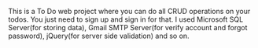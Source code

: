 This is a To Do web project where you can do all CRUD operations on your todos. You just need to sign up and sign in for that. I used Microsoft SQL Server(for storing data), Gmail SMTP Server(for verify account and forgot password), jQuery(for server side validation) and so on.
